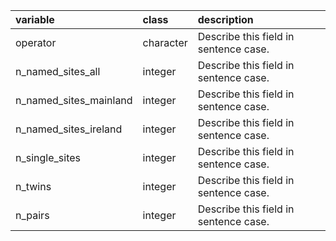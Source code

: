 |variable               |class     |description                           |
|:----------------------|:---------|:-------------------------------------|
|operator               |character |Describe this field in sentence case. |
|n_named_sites_all      |integer   |Describe this field in sentence case. |
|n_named_sites_mainland |integer   |Describe this field in sentence case. |
|n_named_sites_ireland  |integer   |Describe this field in sentence case. |
|n_single_sites         |integer   |Describe this field in sentence case. |
|n_twins                |integer   |Describe this field in sentence case. |
|n_pairs                |integer   |Describe this field in sentence case. |
